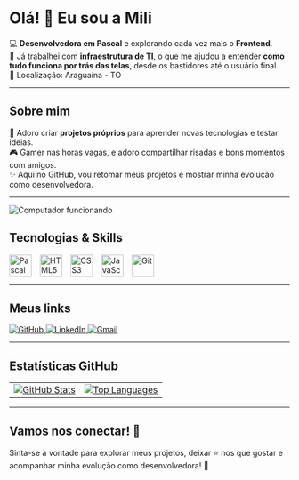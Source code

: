 # Olá! 👋 Eu sou a Mili

💻 **Desenvolvedora em Pascal** e explorando cada vez mais o **Frontend**.  
💼 Já trabalhei com **infraestrutura de TI**, o que me ajudou a entender **como tudo funciona por trás das telas**, desde os bastidores até o usuário final.  
📍 Localização: Araguaína - TO  

---

## Sobre mim

🚀 Adoro criar **projetos próprios** para aprender novas tecnologias e testar ideias.  
🎮 Gamer nas horas vagas, e adoro compartilhar risadas e bons momentos com amigos.  
✨ Aqui no GitHub, vou retomar meus projetos e mostrar minha evolução como desenvolvedora.  

---
![Computador funcionando](./assets/Computer-Working-GIF.gif)

## Tecnologias & Skills

<div style="display: flex; flex-wrap: wrap; gap: 15px; align-items: center;">
  <img src="https://raw.githubusercontent.com/abdelrahmanhamza2000/devicons/main/icons/pascal/pascal-original.svg" height="40" alt="Pascal" />
  <img src="https://cdn.jsdelivr.net/gh/devicons/devicon/icons/html5/html5-plain.svg" height="40" alt="HTML5" />
  <img src="https://cdn.jsdelivr.net/gh/devicons/devicon/icons/css3/css3-plain.svg" height="40" alt="CSS3" />
  <img src="https://cdn.jsdelivr.net/gh/devicons/devicon/icons/javascript/javascript-plain.svg" height="40" alt="JavaScript" />
  <img src="https://cdn.jsdelivr.net/gh/devicons/devicon/icons/git/git-plain.svg" height="40" alt="Git" />
</div>

---

## Meus links

<p align="left">
  <a href="https://github.com/MaisaSilvac" target="_blank">
    <img src="https://img.shields.io/badge/GitHub-%2312100E.svg?style=for-the-badge&logo=github&logoColor=white" alt="GitHub"/>
  </a>
  <a href="https://linkedin.com/in/maaisacardoso" target="_blank">
    <img src="https://img.shields.io/badge/LinkedIn-%230A66C2.svg?style=for-the-badge&logo=linkedin&logoColor=white" alt="LinkedIn"/>
  </a>
  <a href="mailto:maisa.silva@example.com" target="_blank">
    <img src="https://img.shields.io/badge/Gmail-%23EA4335.svg?style=for-the-badge&logo=gmail&logoColor=white" alt="Gmail"/>
  </a>
</p>

---

## Estatísticas GitHub

<table align="center" border="0" style="border-collapse: collapse; border-spacing: 0;">
  <tr>
    <td style="border-width: 0;">
      <a href="https://github.com/MaisaSilvac" target="_blank">
        <img src="https://github-readme-stats.vercel.app/api?username=MaisaSilvac&show_icons=true&theme=radical" alt="GitHub Stats"/>
      </a>
    </td>
    <td style="border-width: 0;">
      <a href="https://github.com/MaisaSilvac?tab=repositories" target="_blank">
        <img src="https://github-readme-stats.vercel.app/api/top-langs/?username=MaisaSilvac&layout=compact&theme=radical" alt="Top Languages"/>
      </a>
    </td>
  </tr>
</table>

---

## Vamos nos conectar! 🌟

Sinta-se à vontade para explorar meus projetos, deixar ⭐ nos que gostar e acompanhar minha evolução como desenvolvedora! 🚀  
